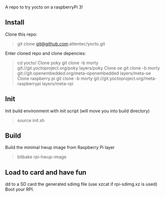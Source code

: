 A repo to try yocto on a raspberryPi 3!

## Install
Clone this repo:
> git clone git@github.com:attentec/yocto.git

Enter cloned repo and clone depencies:
> cd yocto/
Clone poky
> git clone -b morty git://git.yoctoproject.org/poky layers/poky
Clone oe
> git clone -b morty git://git.openembedded.org/meta-openembedded layers/meta-oe
Clone raspberry pi
> git clone -b morty git://git.yoctoproject.org/meta-raspberrypi layers/meta-rpi


## Init
Init build environment with init script (will move you into build directory)
> source init.sh

## Build
Build the minimal hwup image from Raspberry Pi layer
> bitbake rpi-hwup-image

## Load to card and have fun
dd to a SD card the generated sdimg file (use xzcat if rpi-sdimg.xz is used)
Boot your RPI.
